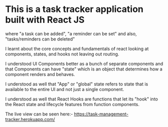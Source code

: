 # This is a task tracker application built with React JS 

where "a task can be added", "a reminder can be set" and also, "tasks/reminders can be deleted"

I learnt about the core concepts and fundamentals of react looking at components, states, and hooks not leaving out routing.

I understood UI Components better as a bunch of separate components and that Components can have "state" which is an object that determines how a component renders and behaves.

I understood as well that "App" or "global" state refers to state that is available to the entire UI and not just a single component.

I understood as well that React Hooks are functions that let its "hook" into the React state and lifecycle features from function components.

The live view can be seen here:- https://task-management-tracker.herokuapp.com/
